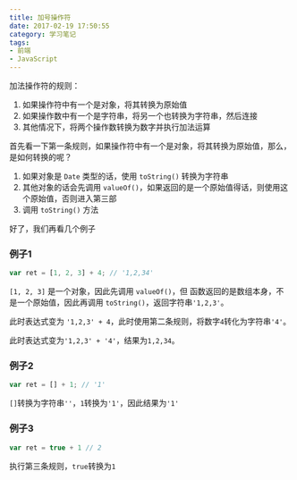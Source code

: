 ```yaml
---
title: 加号操作符
date: 2017-02-19 17:50:55
category: 学习笔记
tags:
- 前端
- JavaScript
---
```


加法操作符的规则：

1. 如果操作符中有一个是对象，将其转换为原始值
2. 如果操作数中有一个是字符串，将另一个也转换为字符串，然后连接
3. 其他情况下，将两个操作数转换为数字并执行加法运算

首先看一下第一条规则，如果操作符中有一个是对象，将其转换为原始值，那么，是如何转换的呢？

1. 如果对象是 `Date` 类型的话，使用 `toString()` 转换为字符串
2. 其他对象的话会先调用 `valueOf()`，如果返回的是一个原始值得话，则使用这个原始值，否则进入第三部
3. 调用 `toString()` 方法

好了，我们再看几个例子

### 例子1

```javascript
var ret = [1, 2, 3] + 4; // '1,2,34'
```

`[1, 2, 3]` 是一个对象，因此先调用 `valueOf()`，但 函数返回的是数组本身，不是一个原始值，因此再调用 `toString()`，返回字符串`'1,2,3'`。

此时表达式变为 `'1,2,3' + 4`，此时使用第二条规则，将数字`4`转化为字符串`'4'`。

此时表达式变为`'1,2,3' + '4'`，结果为`1,2,34`。

### 例子2

```javascript
var ret = [] + 1; // '1'
```

`[]`转换为字符串`''`，`1`转换为`'1'`，因此结果为`'1'`

### 例子3

```javascript
var ret = true + 1 // 2
```

执行第三条规则，`true`转换为`1`
